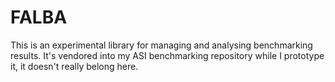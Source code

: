 # FALBA

This is an experimental library for managing and analysing benchmarking results.
It's vendored into my ASI benchmarking repository while I prototype it, it
doesn't really belong here.